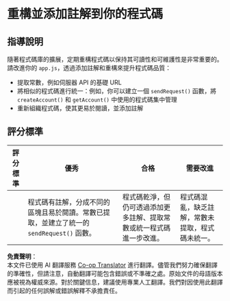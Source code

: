 <!--
CO_OP_TRANSLATOR_METADATA:
{
  "original_hash": "a4abf305ede1cfaadd56a8fab4b4c288",
  "translation_date": "2025-08-26T00:28:22+00:00",
  "source_file": "7-bank-project/3-data/assignment.md",
  "language_code": "mo"
}
-->
# 重構並添加註解到你的程式碼

## 指導說明

隨著程式碼庫的擴展，定期重構程式碼以保持其可讀性和可維護性是非常重要的。請改進你的 `app.js`，透過添加註解和重構來提升程式碼品質：

- 提取常數，例如伺服器 API 的基礎 URL
- 將相似的程式碼進行統一：例如，你可以建立一個 `sendRequest()` 函數，將 `createAccount()` 和 `getAccount()` 中使用的程式碼集中管理
- 重新組織程式碼，使其更易於閱讀，並添加註解

## 評分標準

| 評分標準 | 優秀                                                                                                                                                     | 合格                                                                                          | 需要改進                                                                     |
| -------- | -------------------------------------------------------------------------------------------------------------------------------------------------------- | --------------------------------------------------------------------------------------------- | -------------------------------------------------------------------------------- |
|          | 程式碼有註解，分成不同的區塊且易於閱讀。常數已提取，並建立了統一的 `sendRequest()` 函數。                                                                | 程式碼乾淨，但仍可透過添加更多註解、提取常數或統一程式碼進一步改進。                                                                | 程式碼混亂，缺乏註解，常數未提取，程式碼未統一。                                                                |

**免責聲明**：  
本文件已使用 AI 翻譯服務 [Co-op Translator](https://github.com/Azure/co-op-translator) 進行翻譯。儘管我們努力確保翻譯的準確性，但請注意，自動翻譯可能包含錯誤或不準確之處。原始文件的母語版本應被視為權威來源。對於關鍵信息，建議使用專業人工翻譯。我們對因使用此翻譯而引起的任何誤解或錯誤解釋不承擔責任。
